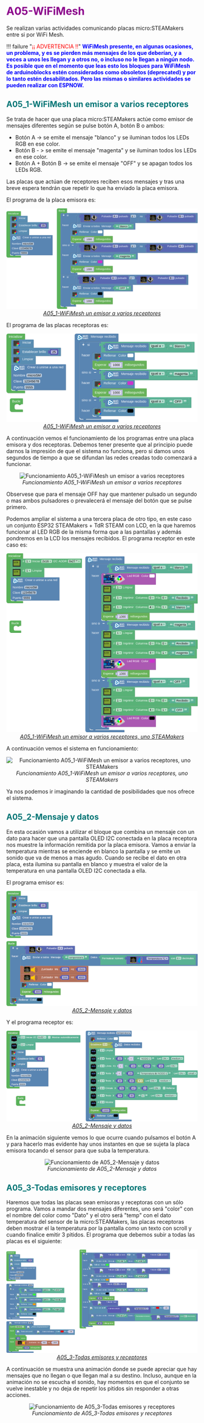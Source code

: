 # <FONT COLOR=#8B008B>A05-WiFiMesh</font>
Se realizan varias actividades comunicando placas micro:STEAMakers entre si por WiFi Mesh.

!!! failure "<FONT COLOR=#FF0000>¡¡ ADVERTENCIA !!</font>"
	<FONT COLOR=#0000FF><b>WiFiMesh presente, en algunas ocasiones, un problema, y es se pierden más mensajes de los que deberían, y a veces a unos les llegan y a otros no, o incluso no le llegan a ningún nodo.  
    Es posible que en el momento que leas esto los bloques para WiFiMesh de arduinoblocks estén considerados como obsoletos (deprecated) y por lo tanto estén desabilitados. Pero las mismas o similares actividades se pueden realizar con ESPNOW.</b></font>

## <FONT COLOR=#007575>**A05_1-WiFiMesh un emisor a varios receptores**</font>
Se trata de hacer que una placa micro:STEAMakers actúe como emisor de mensajes diferentes según se pulse botón A, botón B o ambos:

* Botón A -> se emite el mensaje "blanco" y se iluminan todos los LEDs RGB en ese color.
* Botón B - > se emite el mensaje "magenta" y se iluminan todos los LEDs en ese color.
* Botón A + Botón B -> se emite el mensaje "OFF" y se apagan todos los LEDs RGB.

Las placas que actúan de receptores reciben esos mensajes y tras una breve espera tendrán que repetir lo que ha enviado la placa emisora.

El programa de la placa emisora es:

<center>

![A05_1-WiFiMesh un emisor a varios receptores](../img/actividadesMOD/A05_1_MOD_emi.png)  
*[A05_1-WiFiMesh un emisor a varios receptores](../program/actividadesAB/MOD/A05_1_MOD_emisor-WiFiMesh.abp)*

</center>

El programa de las placas receptoras es:

<center>

![A05_1-WiFiMesh un emisor a varios receptores](../img/actividadesMOD/A05_1_MOD_rec.png)  
*[A05_1-WiFiMesh un emisor a varios receptores](../program/actividadesAB/MOD/A05_1_MOD_receptor-WiFiMesh.abp)*

</center>

A continuación vemos el funcionamiento de los programas entre una placa emisora y dos receptoras. Debemos tener presente que al principio puede darnos la impresión de que el sistema no funciona, pero si damos unos segundos de tiempo a que se difundan las redes creadas todo comenzará a funcionar. 

<center>

![Funcionamiento A05_1-WiFiMesh un emisor a varios receptores](../img/actividadesMOD/A05_1_MOD.gif)  
*Funcionamiento A05_1-WiFiMesh un emisor a varios receptores*

</center>

Observese que para el mensaje OFF hay que mantener pulsado un segundo o mas ambos pulsadores o prevalecerá el mensaje del botón que se pulse primero.

Podemos ampliar el sistema a una tercera placa de otro tipo, en este caso un conjunto ESP32 STEAMakers + TdR STEAM con LCD, en la que haremos funcionar al LED RGB de la misma forma que a las pantallas y además pondremos en la LCD los mensajes recibidos. El programa receptor en este caso es:

<center>

![A05_1-WiFiMesh un emisor a varios receptores, uno STEAMakers](../img/actividadesMOD/A05_1_MOD_rec_SM.png)  
*[A05_1-WiFiMesh un emisor a varios receptores, uno STEAMakers](../program/actividadesAB/MOD/A05_1_MOD_receptor-WiFiMesh-STEAMakers.abp)*

</center>

A continuación vemos el sistema en funcionamiento:

<center>

![Funcionamiento A05_1-WiFiMesh un emisor a varios receptores, uno STEAMakers](../img/actividadesMOD/A05_1_MOD_SM.gif)  
*Funcionamiento A05_1-WiFiMesh un emisor a varios receptores, uno STEAMakers*

</center>

Ya nos podemos ir imaginando la cantidad de posibilidades que nos ofrece el sistema.

## <FONT COLOR=#007575>**A05_2-Mensaje y datos**</font>
En esta ocasión vamos a utilizar el bloque que combina un mensaje con un dato para hacer que una pantalla OLED I2C conectada en la placa receptora nos muestre la información remitida por la placa emisora. Vamos a enviar la temperatura mientras se enciende en blanco la pantalla y se emite un sonido que va de menos a mas agudo. Cuando se recibe el dato en otra placa, esta ilumina su pantalla en blanco y muestra el valor de la temperatura en una pantalla OLED I2C conectada a ella.

El programa emisor es:

<center>

![A05_2-Mensaje y datos](../img/actividadesMOD/A05_2_MOD_emisor.png)  
*[A05_2-Mensaje y datos](../program/actividadesAB/MOD/A05_2_MOD_emisor-WiFiMesh.abp)*

</center>

Y el programa receptor es:

<center>

![A05_2-Mensaje y datos](../img/actividadesMOD/A05_2_MOD_receptor.png)  
*[A05_2-Mensaje y datos](../program/actividadesAB/MOD/A05_2_MOD_receptor-WiFiMesh.abp)*

</center>

En la animación siguiente vemos lo que ocurre cuando pulsamos el botón A y para hacerlo mas evidente hay unos instantes en que se sujeta la placa emisora tocando el sensor para que suba la temperatura.

<center>

![Funcionamiento de A05_2-Mensaje y datos](../img/actividadesMOD/A05_2_MOD.gif)  
*Funcionamiento de A05_2-Mensaje y datos*

</center>

## <FONT COLOR=#007575>**A05_3-Todas emisores y receptores**</font>
Haremos que todas las placas sean emisoras y receptoras con un sólo programa. Vamos a mandar dos mensajes diferentes, uno será "color" con el nombre del color como "Dato" y el otro será "temp" con el dato temperatura del sensor de la micro:STEAMakers, las placas receptoras deben mostrar el la temperatura por la pantalla como un texto con scroll y cuando finalice emitir 3 pitidos. El programa que debemos subir a todas las placas es el siguiente:

<center>

![A05_3-Todas emisores y receptores](../img/actividadesMOD/A05_3_MOD_Emisor_Receptor.png)  
*[A05_3-Todas emisores y receptores](../program/actividadesAB/MOD/A05_3_MOD_Emisor_Receptor.abp)*

</center>

A continuación se muestra una animación donde se puede apreciar que hay mensajes que no llegan o que llegan mal a su destino. Incluso, aunque en la animación no se escucha el sonido, hay momentos en que el conjunto se vuelve inestable y no deja de repetir los pitidos sin responder a otras acciones.

<center>

![Funcionamiento de A05_3-Todas emisores y receptores](../img/actividadesMOD/A05_3_MOD_Emisor_Receptor.gif)  
*Funcionamiento de A05_3-Todas emisores y receptores*

</center>
